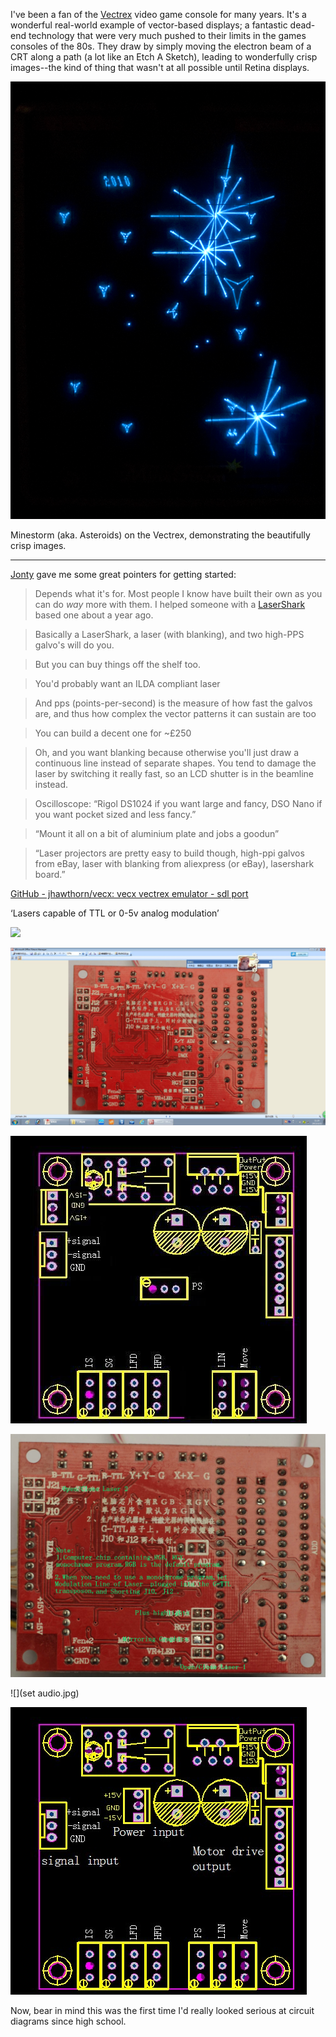 I've been a fan of the [Vectrex](https://en.wikipedia.org/wiki/Vectrex) video game console for many years. It's a wonderful real-world example of vector-based displays; a fantastic dead-end technology that were very much pushed to their limits in the games consoles of the 80s. They draw by simply moving the electron beam of a CRT along a path (a lot like an Etch A Sketch), leading to wonderfully crisp images--the kind of thing that wasn't at all possible until Retina displays.

![Minestorm on a Vectrex](minestorm01.png)

<p class="caption">Minestorm (aka. Asteroids) on the Vectrex, demonstrating the beautifully crisp images.</p>

---

[Jonty](http://jonty.co.uk) gave me some great pointers for getting started:

> Depends what it's for. Most people I know have built their own as you can do _way_ more with them. I helped someone with a [LaserShark](http://www.macpod.net/electronics/lasershark/lasershark.php) based one about a year ago.

> Basically a LaserShark, a laser (with blanking), and two high-PPS galvo's will do you.

> But you can buy things off the shelf too.

> You'd probably want an ILDA compliant laser

> And pps (points-per-second) is the measure of how fast the galvos are, and thus how complex the vector patterns it can sustain are too

> You can build a decent one for ~£250

> Oh, and you want blanking because otherwise you'll just draw a continuous line instead of separate shapes. You tend to damage the laser by switching it really fast, so an LCD shutter is in the beamline instead.

> Oscilloscope: “Rigol DS1024 if you want large and fancy, DSO Nano if you want pocket sized and less fancy.”

> “Mount it all on a bit of aluminium plate and jobs a goodun”

> “Laser projectors are pretty easy to build though, high-ppi galvos from eBay, laser with blanking from aliexpress (or eBay), lasershark board.”

[GitHub - jhawthorn/vecx: vecx vectrex emulator - sdl port](https://github.com/jhawthorn/vecx)

‘Lasers capable of TTL or 0-5v analog modulation’

![](20K.JPG)

![](20150311.jpg)

![](20150424.jpg)

![](Mainboard20160509English.jpg)

![](set audio.jpg)

![](board.jpg)

Now, bear in mind this was the first time I'd really looked serious at circuit diagrams since high school.